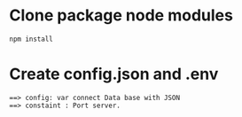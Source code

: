 # Clone package node modules
    npm install

# Create config.json and .env

    ==> config: var connect Data base with JSON
    ==> constaint : Port server.

